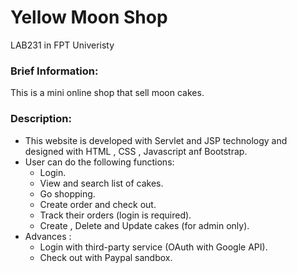 # Yellow Moon Shop

LAB231 in FPT Univeristy

### Brief Information:

This is a mini online shop that sell moon cakes.

### Description:
 
 - This website is developed with Servlet and JSP technology and designed with HTML , CSS , Javascript anf Bootstrap.
 - User can do the following functions:
   - Login.
   - View and search list of cakes.
   - Go shopping.
   - Create order and check out.
   - Track their orders (login is required).
   - Create , Delete and Update cakes (for admin only).
 - Advances :
   - Login with third-party service (OAuth with Google API).
   - Check out with Paypal sandbox.
 
